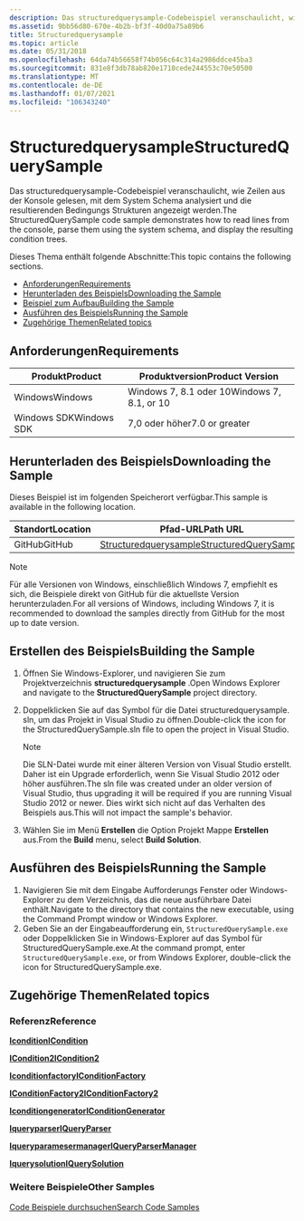 ```yaml
---
description: Das structuredquerysample-Codebeispiel veranschaulicht, wie Zeilen aus der Konsole gelesen, mit dem System Schema analysiert und die resultierenden Bedingungs Strukturen angezeigt werden.
ms.assetid: 9bb56d80-670e-4b2b-bf3f-40d0a75a89b6
title: Structuredquerysample
ms.topic: article
ms.date: 05/31/2018
ms.openlocfilehash: 64da74b56658f74b056c64c314a2986ddce45ba3
ms.sourcegitcommit: 831e8f3db78ab820e1710cede244553c70e50500
ms.translationtype: MT
ms.contentlocale: de-DE
ms.lasthandoff: 01/07/2021
ms.locfileid: "106343240"
---
```

# <a name="structuredquerysample"></a><span data-ttu-id="0dbbe-103">Structuredquerysample</span><span class="sxs-lookup"><span data-stu-id="0dbbe-103">StructuredQuerySample</span></span>

<span data-ttu-id="0dbbe-104">Das structuredquerysample-Codebeispiel veranschaulicht, wie Zeilen aus der Konsole gelesen, mit dem System Schema analysiert und die resultierenden Bedingungs Strukturen angezeigt werden.</span><span class="sxs-lookup"><span data-stu-id="0dbbe-104">The StructuredQuerySample code sample demonstrates how to read lines from the console, parse them using the system schema, and display the resulting condition trees.</span></span>

<span data-ttu-id="0dbbe-105">Dieses Thema enthält folgende Abschnitte:</span><span class="sxs-lookup"><span data-stu-id="0dbbe-105">This topic contains the following sections.</span></span>

- [<span data-ttu-id="0dbbe-106">Anforderungen</span><span class="sxs-lookup"><span data-stu-id="0dbbe-106">Requirements</span></span>](#requirements)
- [<span data-ttu-id="0dbbe-107">Herunterladen des Beispiels</span><span class="sxs-lookup"><span data-stu-id="0dbbe-107">Downloading the Sample</span></span>](#downloading-the-sample)
- [<span data-ttu-id="0dbbe-108">Beispiel zum Aufbau</span><span class="sxs-lookup"><span data-stu-id="0dbbe-108">Building the Sample</span></span>](#building-the-sample)
- [<span data-ttu-id="0dbbe-109">Ausführen des Beispiels</span><span class="sxs-lookup"><span data-stu-id="0dbbe-109">Running the Sample</span></span>](#running-the-sample)
- [<span data-ttu-id="0dbbe-110">Zugehörige Themen</span><span class="sxs-lookup"><span data-stu-id="0dbbe-110">Related topics</span></span>](#related-topics)

## <a name="requirements"></a><span data-ttu-id="0dbbe-111">Anforderungen</span><span class="sxs-lookup"><span data-stu-id="0dbbe-111">Requirements</span></span>

| <span data-ttu-id="0dbbe-112">Produkt</span><span class="sxs-lookup"><span data-stu-id="0dbbe-112">Product</span></span>     | <span data-ttu-id="0dbbe-113">Produktversion</span><span class="sxs-lookup"><span data-stu-id="0dbbe-113">Product Version</span></span>          |
|-------------|--------------------------|
| <span data-ttu-id="0dbbe-114">Windows</span><span class="sxs-lookup"><span data-stu-id="0dbbe-114">Windows</span></span>     | <span data-ttu-id="0dbbe-115">Windows 7, 8.1 oder 10</span><span class="sxs-lookup"><span data-stu-id="0dbbe-115">Windows 7, 8.1, or 10</span></span>    |
| <span data-ttu-id="0dbbe-116">Windows SDK</span><span class="sxs-lookup"><span data-stu-id="0dbbe-116">Windows SDK</span></span> | <span data-ttu-id="0dbbe-117">7,0 oder höher</span><span class="sxs-lookup"><span data-stu-id="0dbbe-117">7.0 or greater</span></span>           |

## <a name="downloading-the-sample"></a><span data-ttu-id="0dbbe-118">Herunterladen des Beispiels</span><span class="sxs-lookup"><span data-stu-id="0dbbe-118">Downloading the Sample</span></span>

<span data-ttu-id="0dbbe-119">Dieses Beispiel ist im folgenden Speicherort verfügbar.</span><span class="sxs-lookup"><span data-stu-id="0dbbe-119">This sample is available in the following location.</span></span>

| <span data-ttu-id="0dbbe-120">Standort</span><span class="sxs-lookup"><span data-stu-id="0dbbe-120">Location</span></span>      | <span data-ttu-id="0dbbe-121">Pfad-URL</span><span class="sxs-lookup"><span data-stu-id="0dbbe-121">Path URL</span></span>                                                                  |
|---------------|---------------------------------------------------------------------------|
| <span data-ttu-id="0dbbe-122">GitHub</span><span class="sxs-lookup"><span data-stu-id="0dbbe-122">GitHub</span></span>        | [<span data-ttu-id="0dbbe-123">Structuredquerysample</span><span class="sxs-lookup"><span data-stu-id="0dbbe-123">StructuredQuerySample</span></span>](https://github.com/Microsoft/Windows-classic-samples/tree/master/Samples/Win7Samples/winui/WindowsSearch/StructuredQuerySample)  |

> [!NOTE]  
> <span data-ttu-id="0dbbe-124">Für alle Versionen von Windows, einschließlich Windows 7, empfiehlt es sich, die Beispiele direkt von GitHub für die aktuellste Version herunterzuladen.</span><span class="sxs-lookup"><span data-stu-id="0dbbe-124">For all versions of Windows, including Windows 7, it is recommended to download the samples directly from GitHub for the most up to date version.</span></span>

## <a name="building-the-sample"></a><span data-ttu-id="0dbbe-125">Erstellen des Beispiels</span><span class="sxs-lookup"><span data-stu-id="0dbbe-125">Building the Sample</span></span>

1. <span data-ttu-id="0dbbe-126">Öffnen Sie Windows-Explorer, und navigieren Sie zum Projektverzeichnis **structuredquerysample** .</span><span class="sxs-lookup"><span data-stu-id="0dbbe-126">Open Windows Explorer and navigate to the **StructuredQuerySample** project directory.</span></span>
2. <span data-ttu-id="0dbbe-127">Doppelklicken Sie auf das Symbol für die Datei structuredquerysample. sln, um das Projekt in Visual Studio zu öffnen.</span><span class="sxs-lookup"><span data-stu-id="0dbbe-127">Double-click the icon for the StructuredQuerySample.sln file to open the project in Visual Studio.</span></span>

    > [!NOTE]  
    > <span data-ttu-id="0dbbe-128">Die SLN-Datei wurde mit einer älteren Version von Visual Studio erstellt. Daher ist ein Upgrade erforderlich, wenn Sie Visual Studio 2012 oder höher ausführen.</span><span class="sxs-lookup"><span data-stu-id="0dbbe-128">The sln file was created under an older version of Visual Studio, thus upgrading it will be required if you are running Visual Studio 2012 or newer.</span></span> <span data-ttu-id="0dbbe-129">Dies wirkt sich nicht auf das Verhalten des Beispiels aus.</span><span class="sxs-lookup"><span data-stu-id="0dbbe-129">This will not impact the sample's behavior.</span></span>

3. <span data-ttu-id="0dbbe-130">Wählen Sie im Menü **Erstellen** die Option Projekt Mappe **Erstellen** aus.</span><span class="sxs-lookup"><span data-stu-id="0dbbe-130">From the **Build** menu, select **Build Solution**.</span></span>

## <a name="running-the-sample"></a><span data-ttu-id="0dbbe-131">Ausführen des Beispiels</span><span class="sxs-lookup"><span data-stu-id="0dbbe-131">Running the Sample</span></span>

1. <span data-ttu-id="0dbbe-132">Navigieren Sie mit dem Eingabe Aufforderungs Fenster oder Windows-Explorer zu dem Verzeichnis, das die neue ausführbare Datei enthält.</span><span class="sxs-lookup"><span data-stu-id="0dbbe-132">Navigate to the directory that contains the new executable, using the Command Prompt window or Windows Explorer.</span></span>
2. <span data-ttu-id="0dbbe-133">Geben Sie an der Eingabeaufforderung ein, `StructuredQuerySample.exe` oder Doppelklicken Sie in Windows-Explorer auf das Symbol für StructuredQuerySample.exe.</span><span class="sxs-lookup"><span data-stu-id="0dbbe-133">At the command prompt, enter `StructuredQuerySample.exe`, or from Windows Explorer, double-click the icon for StructuredQuerySample.exe.</span></span>

## <a name="related-topics"></a><span data-ttu-id="0dbbe-134">Zugehörige Themen</span><span class="sxs-lookup"><span data-stu-id="0dbbe-134">Related topics</span></span>

### <a name="reference"></a><span data-ttu-id="0dbbe-135">Referenz</span><span class="sxs-lookup"><span data-stu-id="0dbbe-135">Reference</span></span>

[<span data-ttu-id="0dbbe-136">**Icondition**</span><span class="sxs-lookup"><span data-stu-id="0dbbe-136">**ICondition**</span></span>](/windows/desktop/api/Structuredquerycondition/nn-structuredquerycondition-icondition)

[<span data-ttu-id="0dbbe-137">**ICondition2**</span><span class="sxs-lookup"><span data-stu-id="0dbbe-137">**ICondition2**</span></span>](/windows/desktop/api/Structuredquerycondition/nn-structuredquerycondition-icondition2)

[<span data-ttu-id="0dbbe-138">**Iconditionfactory**</span><span class="sxs-lookup"><span data-stu-id="0dbbe-138">**IConditionFactory**</span></span>](/windows/desktop/api/Structuredquery/nn-structuredquery-iconditionfactory)

[<span data-ttu-id="0dbbe-139">**IConditionFactory2**</span><span class="sxs-lookup"><span data-stu-id="0dbbe-139">**IConditionFactory2**</span></span>](/windows/desktop/api/Structuredquery/nn-structuredquery-iconditionfactory2)

[<span data-ttu-id="0dbbe-140">**Iconditiongenerator**</span><span class="sxs-lookup"><span data-stu-id="0dbbe-140">**IConditionGenerator**</span></span>](/windows/desktop/api/Structuredquery/nn-structuredquery-iconditiongenerator)

[<span data-ttu-id="0dbbe-141">**Iqueryparser**</span><span class="sxs-lookup"><span data-stu-id="0dbbe-141">**IQueryParser**</span></span>](/windows/desktop/api/Structuredquery/nn-structuredquery-iqueryparser)

[<span data-ttu-id="0dbbe-142">**Iqueryparamesermanager**</span><span class="sxs-lookup"><span data-stu-id="0dbbe-142">**IQueryParserManager**</span></span>](/windows/desktop/api/Structuredquery/nn-structuredquery-iqueryparsermanager)

[<span data-ttu-id="0dbbe-143">**Iquerysolution**</span><span class="sxs-lookup"><span data-stu-id="0dbbe-143">**IQuerySolution**</span></span>](/windows/desktop/api/Structuredquery/nn-structuredquery-iquerysolution)

### <a name="other-samples"></a><span data-ttu-id="0dbbe-144">Weitere Beispiele</span><span class="sxs-lookup"><span data-stu-id="0dbbe-144">Other Samples</span></span>

[<span data-ttu-id="0dbbe-145">Code Beispiele durchsuchen</span><span class="sxs-lookup"><span data-stu-id="0dbbe-145">Search Code Samples</span></span>](-search-samples-ovw.md)
